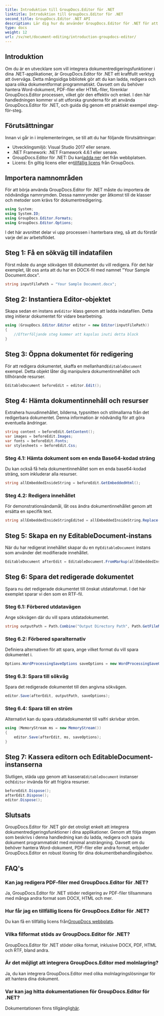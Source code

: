 ```yaml
---
title: Introduktion till GroupDocs.Editor för .NET
linktitle: Introduktion till GroupDocs.Editor för .NET
second_title: GroupDocs.Editor .NET API
description: Lär dig hur du använder GroupDocs.Editor för .NET för att redigera dokument programmatiskt med denna detaljerade steg-för-steg-guide.
type: docs
weight: 12
url: /sv/net/document-editing/introduction-groupdocs-editor/
---
```

## Introduktion 
Om du är en utvecklare som vill integrera dokumentredigeringsfunktioner i dina .NET-applikationer, är GroupDocs.Editor för .NET ett kraftfullt verktyg att överväga. Detta mångsidiga bibliotek gör att du kan ladda, redigera och spara olika dokumentformat programmatiskt. Oavsett om du behöver hantera Word-dokument, PDF-filer eller HTML-filer, förenklar GroupDocs.Editor processen, vilket gör den effektiv och enkel. I den här handledningen kommer vi att utforska grunderna för att använda GroupDocs.Editor för .NET, och guida dig genom ett praktiskt exempel steg-för-steg.
## Förutsättningar
Innan vi går in i implementeringen, se till att du har följande förutsättningar:
- Utvecklingsmiljö: Visual Studio 2017 eller senare.
- .NET Framework: .NET Framework 4.6.1 eller senare.
-  GroupDocs.Editor för .NET: Du kan[ladda ner](https://releases.groupdocs.com/editor/net/) det från webbplatsen.
-  Licens: En giltig licens eller en[tillfällig licens](https://purchase.groupdocs.com/temporary-license/) från GroupDocs.
## Importera namnområden
För att börja använda GroupDocs.Editor för .NET måste du importera de nödvändiga namnrymden. Dessa namnrymder ger åtkomst till de klasser och metoder som krävs för dokumentredigering.
```csharp
using System;
using System.IO;
using GroupDocs.Editor.Formats;
using GroupDocs.Editor.Options;
```

I det här avsnittet delar vi upp processen i hanterbara steg, så att du förstår varje del av arbetsflödet.
## Steg 1: Få en sökväg till indatafilen
Först måste du ange sökvägen till dokumentet du vill redigera. För det här exemplet, låt oss anta att du har en DOCX-fil med namnet "Your Sample Document.docx".
```csharp
string inputFilePath = "Your Sample Document.docx";
```
## Steg 2: Instantiera Editor-objektet
 Skapa sedan en instans av`Editor` klass genom att ladda indatafilen. Detta steg initierar dokumentet för vidare bearbetning.
```csharp
using (GroupDocs.Editor.Editor editor = new Editor(inputFilePath))
{
    //Efterföljande steg kommer att kapslas inuti detta block
}
```
## Steg 3: Öppna dokumentet för redigering
 För att redigera dokumentet, skaffa en mellanhand`EditableDocument` exempel. Detta objekt låter dig manipulera dokumentinnehållet och tillhörande resurser.
```csharp
EditableDocument beforeEdit = editor.Edit();
```
## Steg 4: Hämta dokumentinnehåll och resurser
Extrahera huvudinnehållet, bilderna, typsnitten och stilmallarna från det redigerbara dokumentet. Denna information är nödvändig för att göra eventuella ändringar.
```csharp
string content = beforeEdit.GetContent();
var images = beforeEdit.Images;
var fonts = beforeEdit.Fonts;
var stylesheets = beforeEdit.Css;
```
### Steg 4.1: Hämta dokument som en enda Base64-kodad sträng
Du kan också få hela dokumentinnehållet som en enda base64-kodad sträng, som inkluderar alla resurser.
```csharp
string allEmbeddedInsideString = beforeEdit.GetEmbeddedHtml();
```
### Steg 4.2: Redigera innehållet
För demonstrationsändamål, låt oss ändra dokumentinnehållet genom att ersätta en specifik text.
```csharp
string allEmbeddedInsideStringEdited = allEmbeddedInsideString.Replace("Subtitle", "Edited subtitle");
```
## Steg 5: Skapa en ny EditableDocument-instans
 När du har redigerat innehållet skapar du en ny`EditableDocument` instans som använder det modifierade innehållet.
```csharp
EditableDocument afterEdit = EditableDocument.FromMarkup(allEmbeddedInsideStringEdited, null);
```
## Steg 6: Spara det redigerade dokumentet
Spara nu det redigerade dokumentet till önskat utdataformat. I det här exemplet sparar vi den som en RTF-fil.
### Steg 6.1: Förbered utdatavägen
Ange sökvägen där du vill spara utdatadokumentet.
```csharp
string outputPath = Path.Combine("Output Directory Path", Path.GetFileNameWithoutExtension(inputFilePath) + ".rtf");
```
### Steg 6.2: Förbered sparalternativ
Definiera alternativen för att spara, ange vilket format du vill spara dokumentet i.
```csharp
Options.WordProcessingSaveOptions saveOptions = new WordProcessingSaveOptions(WordProcessingFormats.Rtf);
```
### Steg 6.3: Spara till sökväg
Spara det redigerade dokumentet till den angivna sökvägen.
```csharp
editor.Save(afterEdit, outputPath, saveOptions);
```
### Steg 6.4: Spara till en ström
Alternativt kan du spara utdatadokumentet till valfri skrivbar ström.
```csharp
using (MemoryStream ms = new MemoryStream())
{
    editor.Save(afterEdit, ms, saveOptions);
}
```
## Steg 7: Kassera editorn och EditableDocument-instanserna
 Slutligen, städa upp genom att kassera`EditableDocument` instanser och`Editor` invända för att frigöra resurser.
```csharp
beforeEdit.Dispose();
afterEdit.Dispose();
editor.Dispose();
```

## Slutsats
GroupDocs.Editor för .NET gör det otroligt enkelt att integrera dokumentredigeringsfunktioner i dina applikationer. Genom att följa stegen som beskrivs i denna handledning kan du ladda, redigera och spara dokument programmatiskt med minimal ansträngning. Oavsett om du behöver hantera Word-dokument, PDF-filer eller andra format, erbjuder GroupDocs.Editor en robust lösning för dina dokumentbehandlingsbehov.
## FAQ's
### Kan jag redigera PDF-filer med GroupDocs.Editor för .NET?
Ja, GroupDocs.Editor för .NET stöder redigering av PDF-filer tillsammans med många andra format som DOCX, HTML och mer.
### Hur får jag en tillfällig licens för GroupDocs.Editor för .NET?
 Du kan få en tillfällig licens från[GroupDocs webbplats](https://purchase.groupdocs.com/temporary-license/).
### Vilka filformat stöds av GroupDocs.Editor för .NET?
GroupDocs.Editor för .NET stöder olika format, inklusive DOCX, PDF, HTML och RTF, bland andra.
### Är det möjligt att integrera GroupDocs.Editor med molnlagring?
Ja, du kan integrera GroupDocs.Editor med olika molnlagringslösningar för att hantera dina dokument.
### Var kan jag hitta dokumentationen för GroupDocs.Editor för .NET?
Dokumentationen finns tillgänglig[här](https://reference.groupdocs.com/editor/net/).
